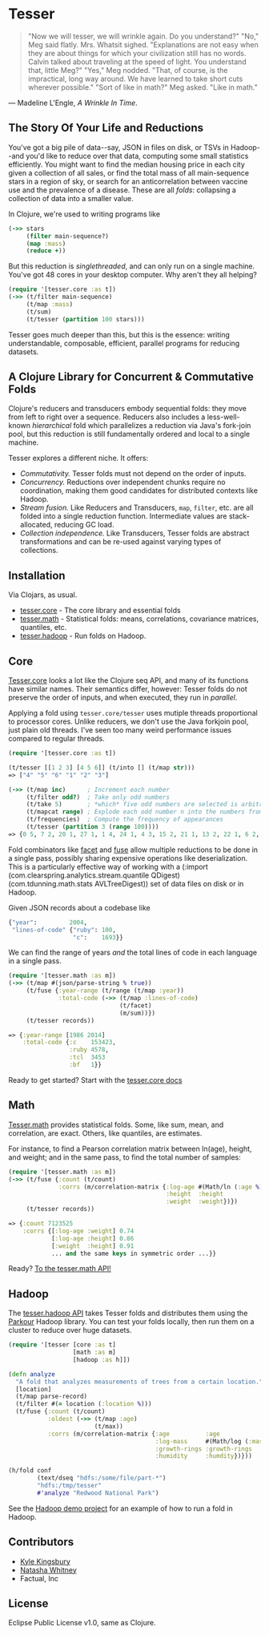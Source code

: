 # Tesser

> "Now we will tesser, we will wrinkle again. Do you understand?" "No,"
> Meg said flatly. Mrs. Whatsit sighed. "Explanations are not easy when they
> are about things for which your civilization still has no words. Calvin
> talked about traveling at the speed of light. You understand that, little
> Meg?" "Yes," Meg nodded. "That, of course, is the impractical, long way
> around. We have learned to take short cuts wherever possible." "Sort of
> like in math?" Meg asked. "Like in math."

— Madeline L'Engle, *A Wrinkle In Time*.

## The Story Of Your Life and Reductions

You've got a big pile of data--say, JSON in files on disk, or TSVs in
Hadoop--and you'd like to reduce over that data, computing some small
statistics efficiently. You might want to find the median housing price in each
city given a collection of all sales, or find the total mass of all
main-sequence stars in a region of sky, or search for an anticorrelation
between vaccine use and the prevalence of a disease. These are all *folds*:
collapsing a collection of data into a smaller value.

In Clojure, we're used to writing programs like

```clj
(->> stars
     (filter main-sequence?)
     (map :mass)
     (reduce +))
```

But this reduction is *singlethreaded*, and can only run on a single machine.
You've got 48 cores in your desktop computer. Why aren't they all helping?

```clj
(require '[tesser.core :as t])
(->> (t/filter main-sequence)
     (t/map :mass)
     (t/sum)
     (t/tesser (partition 100 stars)))
```

Tesser goes much deeper than this, but this is the essence: writing understandable, composable, efficient, parallel programs for reducing datasets.

## A Clojure Library for Concurrent & Commutative Folds

Clojure's reducers and transducers embody sequential folds: they move from left
to right over a sequence. Reducers also includes a less-well-known
*hierarchical* fold which parallelizes a reduction via Java's fork-join pool,
but this reduction is still fundamentally ordered and local to a single
machine.

Tesser explores a different niche. It offers:

- *Commutativity.* Tesser folds must not depend on the order of inputs.
- *Concurrency.* Reductions over independent chunks require no coordination,
  making them good candidates for distributed contexts like Hadoop.
- *Stream fusion.* Like Reducers and Transducers, `map`, `filter`, etc. are all
  folded into a single reduction function. Intermediate values are
  stack-allocated, reducing GC load.
- *Collection independence.* Like Transducers, Tesser folds are abstract
  transformations and can be re-used against varying types of collections.

## Installation

Via Clojars, as usual.

- [tesser.core](https://clojars.org/tesser.core) - The core library and
  essential folds
- [tesser.math](https://clojars.org/tesser.math) - Statistical folds: means,
  correlations, covariance matrices, quantiles, etc.
- [tesser.hadoop](https://clojars.org/tesser.hadoop) - Run folds on Hadoop.

## Core

[Tesser.core](http://aphyr.github.io/tesser/tesser.core.html) looks a lot like
the Clojure seq API, and many of its functions have similar names. Their
semantics differ, however: Tesser folds do not preserve the order of inputs,
and when executed, they run in *parallel*.

Applying a fold using `tesser.core/tesser` uses mutiple threads proportional to
processor cores. Unlike reducers, we don't use the Java forkjoin pool, just
plain old threads. I've seen too many weird performance issues compared to
regular threads.

```clj
(require '[tesser.core :as t])

(t/tesser [[1 2 3] [4 5 6]] (t/into [] (t/map str)))
=> ["4" "5" "6" "1" "2" "3"]

(->> (t/map inc)      ; Increment each number
     (t/filter odd?)  ; Take only odd numbers
     (t/take 5)       ; *which* five odd numbers are selected is arbitrary
     (t/mapcat range) ; Explode each odd number n into the numbers from 0 to n
     (t/frequencies)  ; Compute the frequency of appearances
     (t/tesser (partition 3 (range 100))))
=> {0 5, 7 2, 20 1, 27 1, 1 4, 24 1, 4 3, 15 2, 21 1, 13 2, 22 1, 6 2, 28 1, 25 1, 17 1, 3 3, 12 2, 2 4, 23 1, 19 1, 11 2, 9 2, 5 2, 14 2, 26 1, 16 2, 10 2, 18 1, 8 2}
```

Fold combinators like
[facet](http://aphyr.github.io/tesser/tesser.core.html#var-facet) and
[fuse](http://aphyr.github.io/tesser/tesser.core.html#var-fuse) allow multiple
reductions to be done in a single pass, possibly sharing expensive operations
like deserialization. This is a particularly effective way of working with a
  (:import (com.clearspring.analytics.stream.quantile QDigest)
           (com.tdunning.math.stats AVLTreeDigest))
set of data files on disk or in Hadoop.

Given JSON records about a codebase like

```clj
{"year":         2004,
 "lines-of-code" {"ruby": 100,
                  "c":    1693}}
```

We can find the range of years *and* the total lines of code in each language
in a single pass.

```clj
(require '[tesser.math :as m])
(->> (t/map #(json/parse-string % true))
     (t/fuse {:year-range (t/range (t/map :year))
              :total-code (->> (t/map :lines-of-code)
                               (t/facet)
                               (m/sum))})
     (t/tesser records))

=> {:year-range [1986 2014]
    :total-code {:c    153423,
                 :ruby 4578,
                 :tcl  3453
                 :bf   1}}
```

Ready to get started? Start with the [tesser.core docs](http://aphyr.github.io/tesser/tesser.core.html)

## Math

[Tesser.math](http://aphyr.github.io/tesser/tesser.math.html) provides
statistical folds. Some, like sum, mean, and correlation, are exact. Others,
like quantiles, are estimates.

For instance, to find a Pearson correlation matrix between ln(age), height, and
weight; and in the same pass, to find the total number of samples:

```clj
(require '[tesser.math :as m])
(->> (t/fuse {:count (t/count)
              :corrs (m/correlation-matrix {:log-age #(Math/ln (:age %))
                                            :height  :height
                                            :weight  :weight})})
     (t/tesser records))

=> {:count 7123525
    :corrs {[:log-age :weight] 0.74
            [:log-age :height] 0.86
            [:weight  :height] 0.91
            ... and the same keys in symmetric order ...}}
```

Ready? [To the tesser.math API!](http://aphyr.github.io/tesser/tesser.math.html)

## Hadoop

The [tesser.hadoop API](http://aphyr.github.io/tesser/tesser.hadoop.html) takes
Tesser folds and distributes them using the
[Parkour](https://github.com/damballa/parkour) Hadoop library. You can test
your folds locally, then run them on a cluster to reduce over huge datasets.

```clj
(require '[tesser [core :as t]
                  [math :as m]
                  [hadoop :as h]])

(defn analyze
  "A fold that analyzes measurements of trees from a certain location."
  [location]
  (t/map parse-record)
  (t/filter #(= location (:location %)))
  (t/fuse {:count (t/count)
           :oldest (->> (t/map :age)
                        (t/max))
           :corrs (m/correlation-matrix {:age          :age
                                         :log-mass     #(Math/log (:mass %))
                                         :growth-rings :growth-rings
                                         :humidity     :humdity})}))

(h/fold conf
        (text/dseq "hdfs:/some/file/part-*")
        "hdfs:/tmp/tesser"
        #'analyze "Redwood National Park")
```

See the [Hadoop demo
project](https://github.com/aphyr/tesser/tree/master/hadoop/demo) for an
example of how to run a fold in Hadoop.

## Contributors

- [Kyle Kingsbury](mailto:aphyr@aphyr.com)
- [Natasha Whitney](mailto:natiwhitney@gmail.com)
- Factual, Inc

## License

Eclipse Public License v1.0, same as Clojure.
